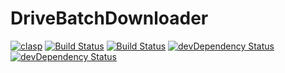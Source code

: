 # DriveBatchDownloader
 
[![clasp](https://img.shields.io/badge/built%20with-clasp-4285f4.svg)](https://github.com/google/clasp)
[![Build Status](https://img.shields.io/travis/twbs/bootstrap/master.svg?style=flat)](https://travis-ci.org/twbs/bootstrap)
[![Build Status](https://secure.travis-ci.org/twbs/bootstrap.svg?branch=master)](https://travis-ci.org/twbs/bootstrap)	[![devDependency Status](https://img.shields.io/david/dev/twbs/bootstrap.svg?style=flat)](https://david-dm.org/twbs/bootstrap#info=devDependencies)
[![devDependency Status](https://david-dm.org/twbs/bootstrap/dev-status.svg)](https://david-dm.org/twbs/bootstrap#info=devDependencies)
